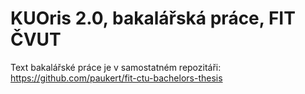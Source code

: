 # KUOris 2.0, bakalářská práce, FIT ČVUT

Text bakalářské práce je v samostatném repozitáři: https://github.com/paukert/fit-ctu-bachelors-thesis
